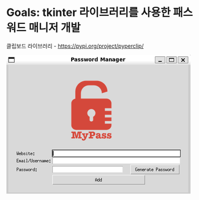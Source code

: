 # Goals: tkinter 라이브러리를 사용한 패스워드 매니저 개발

클립보드 라이브러리 - <https://pypi.org/project/pyperclip/>

![alt text](image.png)